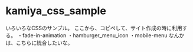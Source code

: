 # kamiya_css_sample
いろいろなCSSのサンプル。
ここから、コピペして、サイト作成の時に利用する。
・fade-in-animation
・hamburger_menu_icon
・mobile-menu
なんかは、こちらに統合したいな。
